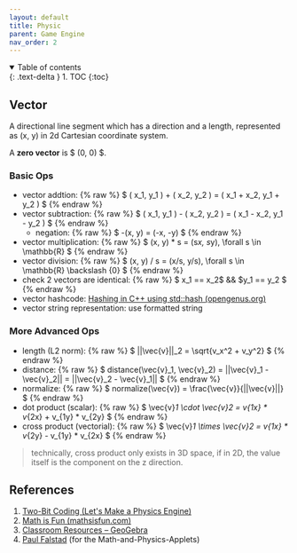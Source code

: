 ```yaml
---
layout: default
title: Physic
parent: Game Engine
nav_order: 2
---
```

<details open markdown="block">
  <summary>
    Table of contents
  </summary>
  {: .text-delta }
1. TOC
{:toc}
</details>

## Vector

A directional line segment which has a direction and a length, represented as (x, y) in 2d Cartesian coordinate system.

A **zero vector** is $ (0, 0) $.

### Basic Ops

* vector addtion: {% raw %} $ ( x_1, y_1 ) + ( x_2, y_2 ) = ( x_1 + x_2, y_1 + y_2 ) $ {% endraw %}
* vector subtraction: {% raw %} $ ( x_1, y_1 ) - ( x_2, y_2 ) = ( x_1 - x_2, y_1 - y_2 ) $ {% endraw %}
  * negation: {% raw %} $ -(x, y) = (-x, -y) $ {% endraw %}
* vector multiplication: {% raw %} $ (x, y) * s = (s*x, s*y), \forall s \in \mathbb{R} $ {% endraw %}
* vector division: {% raw %} $ (x, y) / s = (x/s, y/s), \forall s \in \mathbb{R} \backslash \{0\} $ {% endraw %}
* check 2 vectors are identical: {% raw %} $ x_1 == x_2$ && $y_1 == y_2 $ {% endraw %}
* vector hashcode: [Hashing in C++ using std::hash (opengenus.org)](https://iq.opengenus.org/std-hash-cpp/)
* vector string representation: use formatted string

### More Advanced Ops

* length (L2 norm): {% raw %} $ ||\vec{v}||_2 = \sqrt{v_x^2 + v_y^2} $ {% endraw %}
* distance: {% raw %} $ distance(\vec{v}_1, \vec{v}_2) = ||\vec{v}_1 - \vec{v}_2|| = ||\vec{v}_2 - \vec{v}_1|| $ {% endraw %}
* normalize: {% raw %} $ normalize(\vec{v}) = \frac{\vec{v}}{||\vec{v}||} $ {% endraw %}
* dot product (scalar): {% raw %} $ \vec{v}_1 \cdot \vec{v}_2 = v_{1x} * v_{2x} + v_{1y} * v_{2y} $ {% endraw %}
* cross product (vectorial): {% raw %} $ \vec{v}_1 \times \vec{v}_2 = v_{1x} * v_{2y} - v_{1y} * v_{2x} $ {% endraw %}

> technically, cross product only exists in 3D space, if in 2D, the value itself is the component on the z direction.

## References

1. [Two-Bit Coding (Let's Make a Physics Engine)](https://youtube.com/playlist?list=PLSlpr6o9vURwq3oxVZSimY8iC-cdd3kIs)
2. [Math is Fun (mathsisfun.com)](https://www.mathsisfun.com/)
3. [Classroom Resources – GeoGebra](https://www.geogebra.org/materials)
4. [Paul Falstad](https://falstad.com/) (for the Math-and-Physics-Applets)
